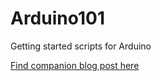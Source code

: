 # Arduino101
Getting started scripts for Arduino

[Find companion blog post here](https://www.ashishvishwakarma.com/arduino-101-disco-led/)
